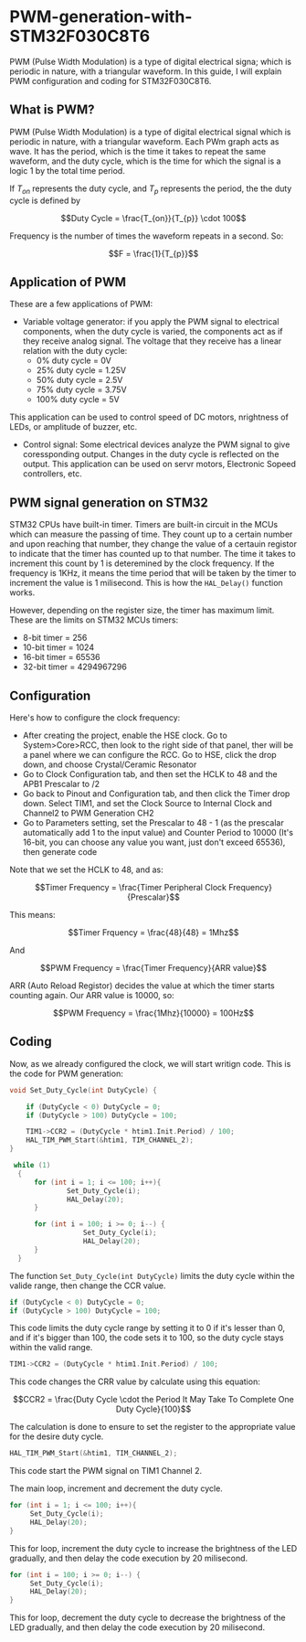 # PWM-generation-with-STM32F030C8T6
PWM (Pulse Width Modulation) is a type of digital electrical signa; which is periodic in nature, with a triangular waveform. In this guide, I will explain PWM configuration and coding for STM32F030C8T6. 

## What is PWM? 
PWM (Pulse Width Modulation) is a type of digital electrical signal which is periodic in nature, with a triangular waveform. Each PWm graph acts as wave. It has the period, which is the time it takes to repeat the same waveform, and the duty cycle, which is the time for which the signal is a logic 1 by the total time period. 

If $`T_{on}`$ represents the duty cycle, and $`T_{p}`$ represents the period, the the duty cycle is defined by 
``` math
Duty Cycle = \frac{T_{on}}{T_{p}} \cdot 100
```

Frequency is the number of times the waveform repeats in a second. So: 
``` math 
F = \frac{1}{T_{p}}
```
## Application of PWM
These are a few applications of PWM:
* Variable voltage generator: if you apply the PWM signal to electrical components, when the duty cycle is varied, the components act as if they receive analog signal. The voltage that they receive has a linear relation with the duty cycle:
  - 0% duty cycle = 0V
  - 25% duty cycle = 1.25V
  - 50% duty cycle = 2.5V
  - 75% duty cycle = 3.75V
  - 100% duty cycle = 5V
 
This application can be used to control speed of DC motors, nrightness of LEDs, or amplitude of buzzer, etc. 

* Control signal: Some electrical devices analyze the PWM signal to give coressponding output. Changes in the duty cycle is reflected on the output. This application can be used on servr motors, Electronic Sopeed controllers, etc.

## PWM signal generation on STM32 
STM32 CPUs have built-in timer. Timers are built-in circuit in the MCUs which can measure the passing of time. They count up to a certain number and upon reaching that number, they change the value of a certauin registor to indicate that the timer has counted up to that number. The time it takes to increment this count by 1 is deteremined by the clock frequency. If the frequency is 1KHz, it means the time period that will be taken by the timer to increment the value is 1 milisecond. This is how the ```HAL_Delay()``` function works. 

However, depending on the register size, the timer has maximum limit. These are the limits on STM32 MCUs timers:
* 8-bit timer = 256
* 10-bit timer = 1024
* 16-bit timer = 65536
* 32-bit timer = 4294967296

## Configuration 
Here's how to configure the clock frequency:
* After creating the project, enable the HSE clock. Go to System>Core>RCC, then look to the right side of that panel, ther will be a panel where we can configure the RCC. Go to HSE, click the drop down, and choose Crystal/Ceramic Resonator
* Go to Clock Configuration tab, and then set the HCLK to 48 and the APB1 Prescalar to /2
* Go back to Pinout and Configuration tab, and then click the Timer drop down. Select TIM1, and set the Clock Source to Internal Clock and Channel2 to PWM Generation CH2
* Go to Parameters setting, set the Prescalar to 48 - 1 (as the prescalar automatically add 1 to the input value) and Counter Period to 10000 (It's 16-bit, you can choose any value you want, just don't exceed 65536), then generate code

Note that we set the HCLK to 48, and as:  
``` math
Timer Frequency = \frac{Timer Peripheral Clock Frequency}{Prescalar}
```
This means: 
``` math
Timer Frquency = \frac{48}{48} = 1Mhz
```
And 
``` math
PWM Frequency = \frac{Timer Frequency}{ARR value}
```

ARR (Auto Reload Registor) decides the value at which the timer starts counting again. Our ARR value is 10000, so:
``` math
PWM Frequency = \frac{1Mhz}{10000} = 100Hz
```
## Coding
Now, as we already configured the clock, we will start writign code. This is the code for PWM generation: 
``` C
void Set_Duty_Cycle(int DutyCycle) {

	if (DutyCycle < 0) DutyCycle = 0;
	if (DutyCycle > 100) DutyCycle = 100;

	TIM1->CCR2 = (DutyCycle * htim1.Init.Period) / 100;
	HAL_TIM_PWM_Start(&htim1, TIM_CHANNEL_2);
}

 while (1)
  {
	  for (int i = 1; i <= 100; i++){
	  		  Set_Duty_Cycle(i);
	  		  HAL_Delay(20);
	  }

	  for (int i = 100; i >= 0; i--) {
	              Set_Duty_Cycle(i);
	              HAL_Delay(20);
	  }
  }
```

The function ```Set_Duty_Cycle(int DutyCycle)``` limits the duty cycle within the valide range, then change the CCR value. 

``` C
if (DutyCycle < 0) DutyCycle = 0;
if (DutyCycle > 100) DutyCycle = 100;
```
This code limits the duty cycle range by setting it to 0 if it's lesser than 0, and if it's bigger than 100, the code sets it to 100, so the duty cycle stays within the valid range. 

``` C
TIM1->CCR2 = (DutyCycle * htim1.Init.Period) / 100;
```
This code changes the CRR value by calculate using this equation: 
``` math
CCR2 = \frac{Duty Cycle \cdot the Period It May Take To Complete One Duty Cycle}{100}
```
The calculation is done to ensure to set the register to the appropriate value for the desire duty cycle. 

``` C
HAL_TIM_PWM_Start(&htim1, TIM_CHANNEL_2);
```
This code start the PWM signal on TIM1 Channel 2. 

The main loop, increment and decrement the duty cycle. 

``` C
for (int i = 1; i <= 100; i++){
     Set_Duty_Cycle(i);
     HAL_Delay(20);
}
```
This for loop, increment the duty cycle to increase the brightness of the LED gradually, and then delay the code execution by 20 milisecond. 

``` C
for (int i = 100; i >= 0; i--) {
     Set_Duty_Cycle(i);
     HAL_Delay(20);
}
```
This for loop, decrement the duty cycle to decrease the brightness of the LED gradually, and then delay the code execution by 20 milisecond.
